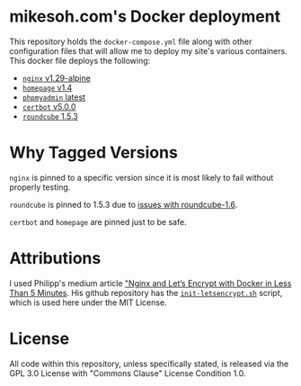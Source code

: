 # mikesoh.com's Docker deployment

This repository holds the `docker-compose.yml` file along with other 
configuration files that will allow me to deploy my site's various
containers.  This docker file deploys the following:

* [`nginx` v1.29-alpine](https://hub.docker.com/_/nginx)
* [`homepage` v1.4](https://ghcr.io/gethomepage/homepage)
* [`phpmyadmin` latest](https://hub.docker.com/r/phpmyadmin/phpmyadmin)
* [`certbot` v5.0.0](https://hub.docker.com/r/certbot/certbot)
* [`roundcube` 1.5.3](https://hub.docker.com/r/roundcube/roundcubemail)

# Why Tagged Versions

`nginx` is pinned to a specific version since it is most likely to fail without properly testing.

`roundcube` is pinned to 1.5.3 due to [issues with roundcube-1.6](https://github.com/roundcube/roundcubemail-docker/issues/186).

`certbot` and `homepage` are pinned just to be safe.

# Attributions

I used Philipp's medium article ["Nginx and Let’s Encrypt with Docker in
Less Than 5 Minutes](https://medium.com/@pentacent/nginx-and-lets-encrypt-with-docker-in-less-than-5-minutes-b4b8a60d3a71).
His github repository has the [`init-letsencrypt.sh`](https://github.com/wmnnd/nginx-certbot/blob/master/init-letsencrypt.sh) 
script, which is used here under the MIT License.

# License

All code within this repository, unless specifically stated, is released
via the GPL 3.0 License with "Commons Clause" License Condition 1.0.

